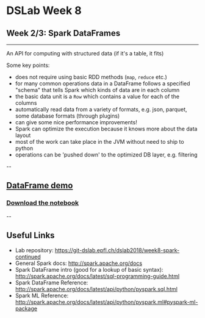 
# DSLab Week 8

## Week 2/3: Spark DataFrames

---

An API for computing with structured data (if it's a table, it fits)

Some key points:

* does not require using basic RDD methods (`map`, `reduce` etc.)
* for many common operations data in a DataFrame follows a specified "schema" that tells Spark which kinds of data are in each column
* the basic data unit is a `Row` which contains a value for each of the columns
* automatically read data from a variety of formats, e.g. json, parquet, some database formats (through plugins)
* can give some nice performance improvements!
* Spark can optimize the execution because it knows more about the data layout
* most of the work can take place in the JVM without need to ship to python
* operations can be 'pushed down' to the optimized DB layer, e.g. filtering

--

## [DataFrame demo](./dataframe_demo.slides.html)

### [Download the notebook](./dataframe_demo.ipynb)

--

## Useful Links

* Lab repository: https://git-dslab.epfl.ch/dslab2018/week8-spark-continued
* General Spark docs: http://spark.apache.org/docs
* Spark DataFrame intro (good for a lookup of basic syntax): http://spark.apache.org/docs/latest/sql-programming-guide.html
* Spark DataFrame Reference: http://spark.apache.org/docs/latest/api/python/pyspark.sql.html
* Spark ML Reference: http://spark.apache.org/docs/latest/api/python/pyspark.ml#pyspark-ml-package

